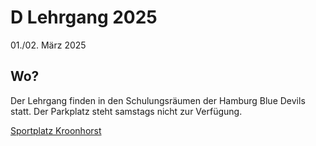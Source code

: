 # D Lehrgang 2025

01./02. März 2025

<!-- ## Zeitplan Samstag 11.02.
|Zeit	|Thema |
|-- |-- |
|9:45	- 10:45   |Regeländerungen|
|11:00 - 12:30	|Illegale Blocks und Persönliche Fouls|
|12:30 - 13:30	|Mittagspause|
|13:30 - 16:45	|Die Uhr|
|17:00 - 18:00	|Vortestbesprechung|

## Zeitplan Sonntag 12.02.
|Zeit	|Thema |
|-- |-- |
|10:00 - 11:30	|Kicks|
|11:30 - 12:00	|Mittagspause|
|12:00 - 14:00	|Prüfung|
|14:00 - 16:00	|Mechanics und offene Fragen| -->

## Wo?

Der Lehrgang finden in den Schulungsräumen der Hamburg Blue Devils statt. Der Parkplatz steht samstags nicht zur Verfügung.

[Sportplatz Kroonhorst](https://www.google.com/maps/place/Sportplatz+Kroonhorst/@53.5936237,9.8482714,17.68z/data=!4m5!3m4!1s0x47b1877819f7c7e1:0x71c7c59cb65fdea1!8m2!3d53.5929143!4d9.8500437)
